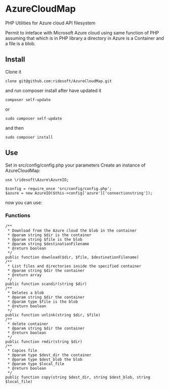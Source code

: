 # AzureCloudMap
PHP Utilities for Azure cloud API filesystem

Permit to inteface with Microsoft Azure cloud using same function of PHP assuming that which is in PHP library a directory in Azure is a Container and a file is a blob.

## Install

Clone it
```
clone git@github.com:ridesoft/AzureCloudMap.git
```
and run composer install after have updated it
```
composer self-update
```
or
```
sudo composer self-update
```
and then 
```
sudo composer install
```

## Use
Set in src/config/config.php your parameters
Create an instance of AzureCloudMap:
```
use \ridesoft\Azure\AzureIO;

$config = require_once 'src/config/config.php';
$azure = new AzureIO($this->config['azure']['connectionstring']);
```
now you can use:

### Functions

```
/**
 * Download from the Azure cloud the blob in the container
 * @param string $dir is the container
 * @param string $file is the blob
 * @param string $destinationFilename
 * @return boolean
 */
public function download($dir, $file, $destinationFilename)
/**
 * List files and directories inside the specified container
 * @param string $dir the container
 * @return array
 */
public function scandir(string $dir)
/**
 * Deletes a blob
 * @param string $dir the container
 * @param type $file is the blob
 * @return boolean
 */
public function unlink(string $dir, $file)
/**
 * delete container
 * @param string $dir the container
 * @return boolean
 */
public function rmdir(string $dir)
/**
 * Copies file
 * @param type $dest_dir the container
 * @param type $dest_blob the blob
 * @param type $local_file 
 * @return boolean
 */
public function copy(string $dest_dir, string $dest_blob, string $local_file)
```

